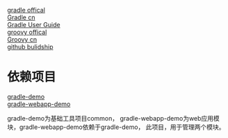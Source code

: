 [gradle offical](https://gradle.org/)  
[Gradle cn](http://www.yiibai.com/gradle/)   
[Gradle User Guide](http://wiki.jikexueyuan.com/project/GradleUserGuide-Wiki/)  
[groovy offical](http://www.groovy-lang.org/)  
[Groovy cn](https://www.w3cschool.cn/groovy)  
[github bulidship](https://github.com/eclipse/buildship/blob/master/docs/user/Installation.md)

# 依赖项目
[gradle-demo](https://github.com/Donaldhan/gradle-demo)  
[gradle-webapp-demo](https://github.com/Donaldhan/gradle-webapp-demo)

gradle-demo为基础工具项目common， gradle-webapp-demo为web应用模块，gradle-webapp-demo依赖于gradle-demo，
此项目，用于管理两个模块。

